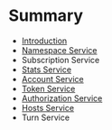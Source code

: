 # Summary

* [Introduction](README.md)
* [Namespace Service](namespace-servoce.md)
* Subscription Service
* [Stats Service](stats-service.md)
* [Account Service](account-service.md)
* [Token Service](token-service.md)
* [Authorization Service](authorization-service.md)
* [Hosts Service](hosts-service.md)
* Turn Service

